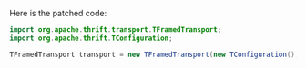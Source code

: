 Here is the patched code:

```java
import org.apache.thrift.transport.TFramedTransport;
import org.apache.thrift.TConfiguration;

TFramedTransport transport = new TFramedTransport(new TConfiguration(), new TMemoryTransport(new byte[1024]));
```